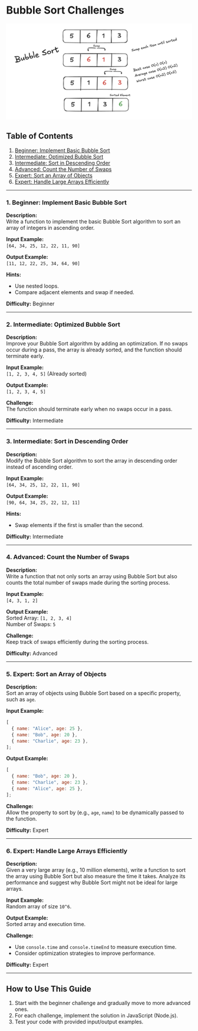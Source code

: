 # Bubble Sort Challenges

![alt text](bubble-sort.png "Bubble Sort")

## Table of Contents

1. [Beginner: Implement Basic Bubble Sort](#1-beginner-implement-basic-bubble-sort)
2. [Intermediate: Optimized Bubble Sort](#2-intermediate-optimized-bubble-sort)
3. [Intermediate: Sort in Descending Order](#3-intermediate-sort-in-descending-order)
4. [Advanced: Count the Number of Swaps](#4-advanced-count-the-number-of-swaps)
5. [Expert: Sort an Array of Objects](#5-expert-sort-an-array-of-objects)
6. [Expert: Handle Large Arrays Efficiently](#6-expert-handle-large-arrays-efficiently)

---

### **1. Beginner: Implement Basic Bubble Sort**

**Description:**  
Write a function to implement the basic Bubble Sort algorithm to sort an array of integers in ascending order.

**Input Example:**  
`[64, 34, 25, 12, 22, 11, 90]`

**Output Example:**  
`[11, 12, 22, 25, 34, 64, 90]`

**Hints:**

- Use nested loops.
- Compare adjacent elements and swap if needed.

**Difficulty:** Beginner

---

### **2. Intermediate: Optimized Bubble Sort**

**Description:**  
Improve your Bubble Sort algorithm by adding an optimization. If no swaps occur during a pass, the array is already sorted, and the function should terminate early.

**Input Example:**  
`[1, 2, 3, 4, 5]` (Already sorted)

**Output Example:**  
`[1, 2, 3, 4, 5]`

**Challenge:**  
The function should terminate early when no swaps occur in a pass.

**Difficulty:** Intermediate

---

### **3. Intermediate: Sort in Descending Order**

**Description:**  
Modify the Bubble Sort algorithm to sort the array in descending order instead of ascending order.

**Input Example:**  
`[64, 34, 25, 12, 22, 11, 90]`

**Output Example:**  
`[90, 64, 34, 25, 22, 12, 11]`

**Hints:**

- Swap elements if the first is smaller than the second.

**Difficulty:** Intermediate

---

### **4. Advanced: Count the Number of Swaps**

**Description:**  
Write a function that not only sorts an array using Bubble Sort but also counts the total number of swaps made during the sorting process.

**Input Example:**  
`[4, 3, 1, 2]`

**Output Example:**  
Sorted Array: `[1, 2, 3, 4]`  
Number of Swaps: `5`

**Challenge:**  
Keep track of swaps efficiently during the sorting process.

**Difficulty:** Advanced

---

### **5. Expert: Sort an Array of Objects**

**Description:**  
Sort an array of objects using Bubble Sort based on a specific property, such as `age`.

**Input Example:**

```javascript
[
  { name: "Alice", age: 25 },
  { name: "Bob", age: 20 },
  { name: "Charlie", age: 23 },
];
```

**Output Example:**

```javascript
[
  { name: "Bob", age: 20 },
  { name: "Charlie", age: 23 },
  { name: "Alice", age: 25 },
];
```

**Challenge:**  
Allow the property to sort by (e.g., `age`, `name`) to be dynamically passed to the function.

**Difficulty:** Expert

---

### **6. Expert: Handle Large Arrays Efficiently**

**Description:**  
Given a very large array (e.g., 10 million elements), write a function to sort the array using Bubble Sort but also measure the time it takes. Analyze its performance and suggest why Bubble Sort might not be ideal for large arrays.

**Input Example:**  
Random array of size `10^6`.

**Output Example:**  
Sorted array and execution time.

**Challenge:**

- Use `console.time` and `console.timeEnd` to measure execution time.
- Consider optimization strategies to improve performance.

**Difficulty:** Expert

---

## How to Use This Guide

1. Start with the beginner challenge and gradually move to more advanced ones.
2. For each challenge, implement the solution in JavaScript (Node.js).
3. Test your code with provided input/output examples.
